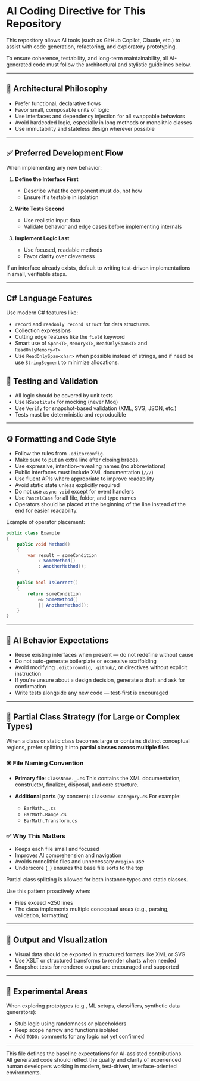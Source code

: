 # AI Coding Directive for This Repository

This repository allows AI tools (such as GitHub Copilot, Claude, etc.) to assist with code generation, refactoring, and exploratory prototyping.

To ensure coherence, testability, and long-term maintainability, all AI-generated code must follow the architectural and stylistic guidelines below.

---

## 🧱 Architectural Philosophy

- Prefer functional, declarative flows
- Favor small, composable units of logic
- Use interfaces and dependency injection for all swappable behaviors
- Avoid hardcoded logic, especially in long methods or monolithic classes
- Use immutability and stateless design wherever possible

---

## ✅ Preferred Development Flow

When implementing any new behavior:

1. **Define the Interface First**
   - Describe what the component must do, not how
   - Ensure it's testable in isolation

2. **Write Tests Second**
   - Use realistic input data
   - Validate behavior and edge cases before implementing internals

3. **Implement Logic Last**
   - Use focused, readable methods
   - Favor clarity over cleverness

If an interface already exists, default to writing test-driven implementations in small, verifiable steps.

---

## C# Language Features

Use modern C# features like:
- `record` and `readonly record struct` for data structures.
- Collection expressions
- Cutting edge features like the `field` keyword
- Smart use of `Span<T>`, `Memory<T>`, `ReadOnlySpan<T>` and `ReadOnlyMemory<T>`
- Use `ReadOnlySpan<char>` when possible instead of strings, and if need be use `StringSegment` to minimize allocations.


## 🧪 Testing and Validation

- All logic should be covered by unit tests
- Use `NSubstitute` for mocking (never Moq)
- Use `Verify` for snapshot-based validation (XML, SVG, JSON, etc.)
- Tests must be deterministic and reproducible

---

## ⚙️ Formatting and Code Style

- Follow the rules from `.editorconfig`.
- Make sure to put an extra line after closing braces.
- Use expressive, intention-revealing names (no abbreviations)
- Public interfaces must include XML documentation (`///`)
- Use fluent APIs where appropriate to improve readability
- Avoid static state unless explicitly required
- Do not use `async void` except for event handlers
- Use `PascalCase` for all file, folder, and type names
- Operators should be placed at the beginning of the line instead of the end for easier readability.

Example of operator placement:
```cs
public class Example
{
    public void Method()
    {
        var result = someCondition
            ? SomeMethod()
            : AnotherMethod();
    }

    public bool IsCorrect()
    {
        return someCondition
            && SomeMethod()
            || AnotherMethod();
    }
}
```

---

## 🤖 AI Behavior Expectations

- Reuse existing interfaces when present — do not redefine without cause
- Do not auto-generate boilerplate or excessive scaffolding
- Avoid modifying `.editorconfig`, `.github/`, or directives without explicit instruction
- If you're unsure about a design decision, generate a draft and ask for confirmation
- Write tests alongside any new code — test-first is encouraged

---

## 🧩 Partial Class Strategy (for Large or Complex Types)

When a class or static class becomes large or contains distinct conceptual regions, prefer splitting it into **partial classes across multiple files**.

### ✳️ File Naming Convention

* **Primary file**:
  `ClassName._.cs`
  This contains the XML documentation, constructor, finalizer, disposal, and core structure.

* **Additional parts** (by concern):
  `ClassName.Category.cs`
  For example:

  * `BarMath._.cs`
  * `BarMath.Range.cs`
  * `BarMath.Transform.cs`

### ✅ Why This Matters

* Keeps each file small and focused
* Improves AI comprehension and navigation
* Avoids monolithic files and unnecessary `#region` use
* Underscore (`_`) ensures the base file sorts to the top

Partial class splitting is allowed for both instance types and static classes.

Use this pattern proactively when:

* Files exceed \~250 lines
* The class implements multiple conceptual areas (e.g., parsing, validation, formatting)

---

## 🎨 Output and Visualization

- Visual data should be exported in structured formats like XML or SVG
- Use XSLT or structured transforms to render charts when needed
- Snapshot tests for rendered output are encouraged and supported

---

## 🚧 Experimental Areas

When exploring prototypes (e.g., ML setups, classifiers, synthetic data generators):

- Stub logic using randomness or placeholders
- Keep scope narrow and functions isolated
- Add `TODO:` comments for any logic not yet confirmed

---

This file defines the baseline expectations for AI-assisted contributions.  
All generated code should reflect the quality and clarity of experienced human developers working in modern, test-driven, interface-oriented environments.
